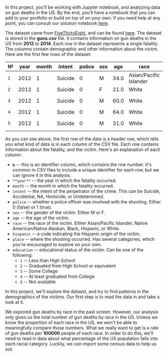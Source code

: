 In this project, you'll be working with Jupyter notebook, and analyzing data on gun deaths in the US. By the end, you'll have a notebook that you can add to your portfolio or build on top of on your own. If you need help at any point, you can consult our solution notebook [here](https://github.com/dataquestio/solutions/blob/master/Mission218Solution.ipynb).

The dataset came from [FiveThirtyEight](https://www.fivethirtyeight.com/), and can be found [here](https://github.com/fivethirtyeight/guns-data). The dataset is stored in the **guns.csv** file. It contains information on gun deaths in the US from **2012** to **2014**. Each row in the dataset represents a single fatality. The columns contain demographic and other information about the victim. Here are the first few rows of the dataset:

№ | year | month | intent | police | sex | age | race | hispanic | place | education
---|---------|---------|---------|---------|---------|---------|---------|---------|---------|---------
`1` | 2012 | 1 | Suicide | 0 | M | 34.0 | Asian/Pacific Islander | 100 | Home | 4.0
`2` | 2012 | 1 | Suicide | 0 | F | 21.0 | White | 100 | Street | 3.0
`3` | 2012 | 1 | Suicide | 0 | M | 60.0 | White | 100 | Other specified | 4.0
`4` | 2012 | 1 | Suicide | 0 | M | 64.0 | White | 100 | Home | 4.0
`5` | 2012 | 1 | Suicide | 0 | M | 31.0 | White | 100 | Other specified | 2.0

As you can see above, the first row of the data is a header row, which tells you what kind of data is in each column of the CSV file. Each row contains information about the fatality, and the victim. Here's an explanation of each column:

- `№` -- this is an identifier column, which contains the row number. It's common in CSV files to include a unique identifier for each row, but we can ignore it in this analysis.
- `**year**` -- the year in which the fatality occurred.
- `month` -- the month in which the fatality occurred.
- `intent` -- the intent of the perpetrator of the crime. This can be Suicide, Accidental, NA, Homicide, or Undetermined.
- `police` -- whether a police officer was involved with the shooting. Either 0 (false) or 1 (true).
- `sex` -- the gender of the victim. Either M or F.
- `age` -- the age of the victim.
- `race` -- the race of the victim. Either Asian/Pacific Islander, Native American/Native Alaskan, Black, Hispanic, or White.
- `hispanic` -- a code indicating the Hispanic origin of the victim.
- `place` -- where the shooting occurred. Has several categories, which you're encouraged to explore on your own.
- `education` -- educational status of the victim. Can be one of the following:
  - `1` -- Less than High School
  - `2` -- Graduated from High School or equivalent
  - `3` -- Some College
  - `4` -- At least graduated from College
  - `5` -- Not available

In this project, we'll explore the dataset, and try to find patterns in the demographics of the victims. Our first step is to read the data in and take a look at it.

We explored gun deaths by race in the past screen. However, our analysis only gives us the total number of gun deaths by race in the US. Unless we know the proportion of each race in the US, we won't be able to meaningfully compare those numbers. What we really want to get is a rate of gun deaths per **100000** people of each race. In order to do this, we'll need to read in data about what percentage of the US population falls into each racial category. Luckily, we can import some census data to help us out.
